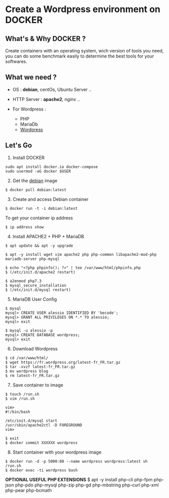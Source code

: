 # Create a Wordpress environment on DOCKER

## What's & Why DOCKER ?

Create containers with an operating system, wich version of tools you need, you can do some benchmark easily to determine the best tools for your softwares.

## What we need ?

- OS : **debian**, centOs, Ubuntu Server ..
- HTTP Server : **apache2**, nginx ..

- For Wordpress :
  - PHP
  - MariaDb
  - [Wordpress](https://fr.wordpress.org/download/)

## Let's Go

1. Install DOCKER

```shell
sudo apt install docker.io docker-compose
sudo usermod -aG docker $USER
```

2. Get the [debian](https://hub.docker.com/_/debian?tab=description) image

```shell
$ docker pull debian:latest
```

3. Create and access Debian container

```shell
$ docker run -t -i debian:latest
```

To get your container ip address

```
$ ip address show
```

4. Install APACHE2 + PHP + MariaDB

```
$ apt update && apt -y upgrade

$ apt -y install wget vim apache2 php php-common libapache2-mod-php mariadb-server php-mysql

$ echo "<?php phpinfo(); ?>" | tee /var/www/html/phpinfo.php
$ (/etc/init.d/apache2 restart)

$ a2enmod php7.3
$ mysql_secure_installation
$ (/etc/init.d/mysql restart)

```

5. MariaDB User Config

```
$ mysql
mysql> CREATE USER alessio IDENTIFIED BY 'becode';
mysql> GRANT ALL PRIVILEGES ON *.* TO alessio;
mysql> exit

$ mysql -u alessio -p
mysql> CREATE DATABASE wordpress;
mysql> exit
```

6. Download Wordpress

```
$ cd /var/www/html/
$ wget https://fr.wordpress.org/latest-fr_FR.tar.gz
$ tar -xvzf latest-fr_FR.tar.gz
$ mv wordpress blog
$ rm latest-fr_FR.tar.gz
```

7. Save container to image

```
$ touch /run.sh
$ vim /run.sh

vim>
#!/bin/bash

/etc/init.d/mysql start
/usr/sbin/apache2ctl -D FOREGROUND
vim>

$ exit
$ docker commit XXXXXX wordpress
```

8. Start container with your wordpress image

```
$ docker run -d -p 5000:80 --name wordpress wordpress:latest sh /run.sh
$ docker exec -ti wordpress bash

```

**OPTIONAL USEFUL PHP EXTENSIONS**
\$ apt -y install php-cli php-fpm php-json php-pdo php-mysql php-zip php-gd php-mbstring php-curl php-xml php-pear php-bcmath
